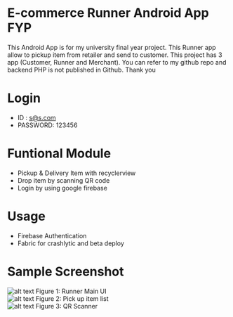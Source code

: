 # E-commerce Runner Android App FYP
This Android App is for my university final year project. This Runner app allow to pickup item from retailer and send to customer. This project has 3 app (Customer, Runner and Merchant). You can refer to my github repo and backend PHP is not published in Github. Thank you

# Login
- ID : s@s.com
- PASSWORD: 123456

# Funtional Module
- Pickup & Delivery Item with recyclerview 
- Drop item by scanning QR code
- Login by using google firebase 

# Usage
- Firebase Authentication
- Fabric for crashlytic and beta deploy

# Sample Screenshot

![alt text](https://s15.postimg.cc/nim6xo79n/runner.jpg) Figure 1: Runner Main UI</br>
![alt text](https://s15.postimg.cc/ulu2da4zf/runner_pick_item.jpg)  Figure 2: Pick up item list</br>
![alt text](https://s15.postimg.cc/78w0v3wp7/Screenshot_20180814-181136.png)  Figure 3: QR Scanner</br>
